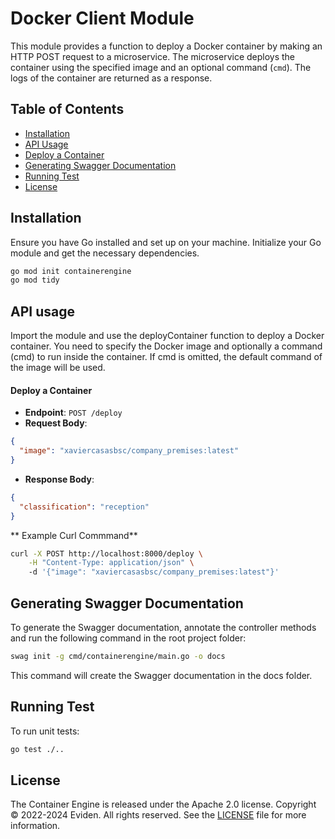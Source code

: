 # Docker Client Module

This module provides a function to deploy a Docker container by making an HTTP POST request to a microservice. The microservice deploys the container using the specified image and an optional command (`cmd`). The logs of the container are returned as a response.

## Table of Contents

- [Installation](#installation)
- [API Usage](#api-usage)
- [Deploy a Container](#deploy-a-container)
- [Generating Swagger Documentation](#generating-swagger-documentation)
- [Running Test](#running-test)
- [License](#license)

## Installation

Ensure you have Go installed and set up on your machine. Initialize your Go module and get the necessary dependencies.

```sh
go mod init containerengine
go mod tidy
```

## API usage

Import the module and use the deployContainer function to deploy a Docker container. You need to specify the Docker image and optionally a command (cmd) to run inside the container. If cmd is omitted, the default command of the image will be used.

#### Deploy a Container

- **Endpoint**: `POST /deploy`
- **Request Body**:

```json
{
  "image": "xaviercasasbsc/company_premises:latest"
}
```
- **Response Body**:
```json
{
  "classification": "reception"
}
```
** Example Curl Commmand**
```sh
curl -X POST http://localhost:8000/deploy \
    -H "Content-Type: application/json" \ 
    -d '{"image": "xaviercasasbsc/company_premises:latest"}'
```

## Generating Swagger Documentation
To generate the Swagger documentation, annotate the controller methods and run the following command in the root project folder:

```bash
swag init -g cmd/containerengine/main.go -o docs
```
This command will create the Swagger documentation in the docs folder.

## Running Test

To run unit tests:

```sh
go test ./..
```

## License
The Container Engine is released under the Apache 2.0 license.
Copyright © 2022-2024 Eviden. All rights reserved.
See the [LICENSE](LICENSE) file for more information.